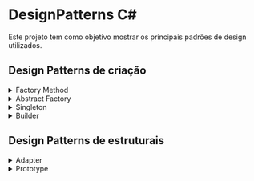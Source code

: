 ﻿# DesignPatterns C#
Este projeto tem como objetivo mostrar os principais padrões de design utilizados.
## Design Patterns de criação
<details>
<summary>Factory Method</summary>
O Factory Method é design pattern do tipo criacional, que busca solucionar o problema de criação de objetos.
</details>

<details>
<summary>Abstract Factory</summary>
É um padrão de projeto do tipo criacional com o escopo na criação de objetos. Agrupa fábricas de objetos (várias factories) que estão relacionadas entre si. O Abstract Factory não possui a necessidade de especificar classes concretas, pois essa função está encapsulada nas Factories.
</details>

<details>
<summary>Singleton</summary>
O Singleton é um padrão de projeto do tipo criacional, que visa criar um objeto (uma instância de uma classe), e fornece um ponto global de acesso e essa instância e não permitindo que o mesmo objeto seja instanciado novamente (instância única).
</details>

<details>
<summary>Builder</summary>
O Builder é um padrão de projeto do tipo criacional, que possibilita separar a construção de partes de um objeto complexo de sua representação. Este padrão permite produzir diferentes tipos e representações de um objeto utilizando o mesmo código de construção.
</details>

## Design Patterns de estruturais
<details>
<summary>Adapter</summary>
É um padrão de projeto do tipo estrutural com o objetivo de adaptar interfaces distintas para atuarem em conjunto e gerando o resultado esperado.
  Ele ajuda a definir limites entre as camadas de uma aplicação de sacoplando códigos de terceiros, como frameworks e libs, e é utilizado também para adaptar código legado, o que diminui a depêndencia de tericeiros ou legado.
</details>

<details>
<summary>Prototype</summary>
É um padrão de projeto do tipo estrutural que possibilita a divisão de uma classe grande ou um conjunto de classes ligadas em dois grupos: Abstração e Implementação. Isso permite que os dois grupos sejam desenvolvidos de forma independente e o código cliente possa acessar apenas a parte de Abstração sem se preocupar com a parte de Implementação.
</details>
